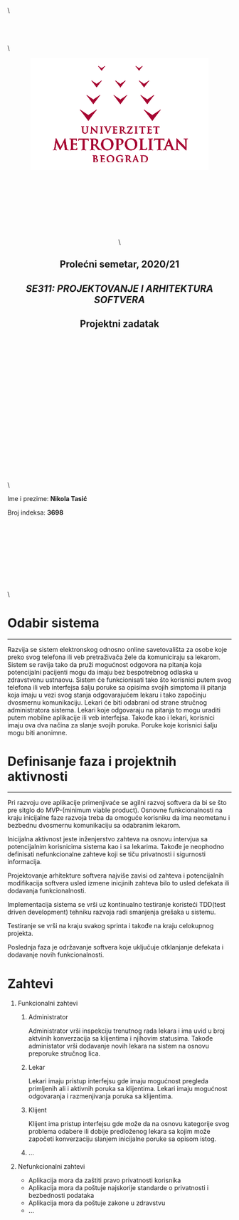 \\
\
\
\
\
\
\

 <div align="center">
 
 ![](../assets/logo.png) 

 </div>

 <div align="center">
 
\
\
\
\
\
\
\
\
\

## Prolećni semetar, 2020/21

## *SE311: PROJEKTOVANJE I ARHITEKTURA SOFTVERA*

## Projektni zadatak

</div>

\
\
\
\
\
\
\
\
\
\
\
\
\
\
\
\
\
\
\
\

Ime i prezime: **Nikola Tasić**

Broj indeksa: **3698**

\
\
\
\
\
\
\
\
\
\

# Odabir sistema

---

Razvija se sistem elektronskog odnosno online savetovališta za osobe koje preko svog telefona ili veb pretraživača žele da komuniciraju sa lekarom. Sistem se ravija tako da pruži mogućnost odgovora na pitanja koja potencijalni pacijenti mogu da imaju bez bespotrebnog odlaska u zdravstvenu ustnaovu. Sistem će funkcionisati tako što korisnici putem svog telefona ili veb interfejsa šalju poruke sa opisima svojih simptoma ili pitanja koja imaju u vezi svog stanja odgovarajućem lekaru i tako započinju dvosmernu komunikaciju. Lekari će biti odabrani od strane stručnog administratora sistema. Lekari koje odgovaraju na pitanja to mogu uraditi putem mobilne aplikacije ili veb interfejsa. Takođe kao i lekari, korisnici imaju ova dva načina za slanje svojih poruka. Poruke koje korisnici šalju mogu biti anonimne.

# Definisanje faza i projektnih aktivnosti

---

Pri razvoju ove aplikacije primenjivaće se agilni razvoj softvera da bi se što pre sitglo do MVP-(minimum viable product). Osnovne funkcionalnosti na kraju inicijalne faze razvoja treba da omoguće korisniku da ima neometanu i bezbednu dvosmernu komunikaciju sa odabranim lekarom.

Inicijalna aktivnost jeste inženjerstvo zahteva na osnovu intervjua sa potencijalnim korisnicima sistema kao i sa lekarima. Takođe je neophodno definisati nefunkcionalne zahteve koji se tiču privatnosti i sigurnosti informacija.

Projektovanje arhitekture softvera najviše zavisi od zahteva i potencijalnih modifikacija softvera usled izmene inicjinih zahteva bilo to usled defekata ili dodavanja funkcionalnosti.

Implementacija sistema se vrši uz kontinualno testiranje koristeći TDD(test driven development) tehniku razvoja radi smanjenja grešaka u sistemu.

Testiranje se vrši na kraju svakog sprinta i takođe na kraju celokupnog projekta.

Poslednja faza je održavanje softvera koje uključuje otklanjanje defekata i dodavanje novih funkcionalnosti.

# Zahtevi

1. Funkcionalni zahtevi

	1. Administrator

		Administrator vrši inspekciju trenutnog rada lekara i ima uvid u broj aktvinih konverzacija sa klijentima i njihovim statusima. Takođe administator vrši dodavanje novih lekara na sistem na osnovu preporuke stručnog lica.
	2. Lekar

		Lekari imaju pristup interfejsu gde imaju mogućnost pregleda primljenih ali i aktivnih poruka sa klijentima. Lekari imaju mogućnost odgovaranja i razmenjivanja poruka sa klijentima.
	
	3. Klijent

		 Klijent ima pristup interfejsu gde može da na osnovu kategorije svog problema odabere ili dobije predloženog lekara  sa kojim može započeti konverzaciju slanjem inicijalne poruke sa opisom istog.

	4. ...

1. Nefunkcionalni zahtevi

	* Aplikacija mora da zaštiti pravo privatnosti korisnika
	* Aplikacija mora da poštuje najskorije standarde o privatnosti i bezbednosti podataka
	* Aplikacija mora da poštuje zakone u zdravstvu
	* ...
